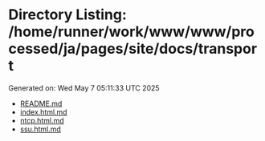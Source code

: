 # Directory Listing: /home/runner/work/www/www/processed/ja/pages/site/docs/transport
Generated on: Wed May  7 05:11:33 UTC 2025

- [README.md](README.md)
- [index.html.md](index.html.md)
- [ntcp.html.md](ntcp.html.md)
- [ssu.html.md](ssu.html.md)

